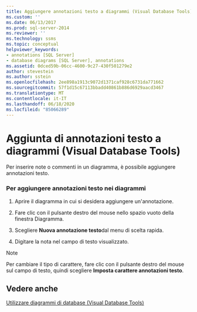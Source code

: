 ```yaml
---
title: Aggiungere annotazioni testo a diagrammi (Visual Database Tools) | Microsoft Docs
ms.custom: ''
ms.date: 06/13/2017
ms.prod: sql-server-2014
ms.reviewer: ''
ms.technology: ssms
ms.topic: conceptual
helpviewer_keywords:
- annotations [SQL Server]
- database diagrams [SQL Server], annotations
ms.assetid: 0dced59b-06cc-4600-9c27-430f501279e2
author: stevestein
ms.author: sstein
ms.openlocfilehash: 2ee898a1913c9072d1371caf928c6731da771662
ms.sourcegitcommit: 57f1d15c67113bbadd40861b886d6929aacd3467
ms.translationtype: MT
ms.contentlocale: it-IT
ms.lasthandoff: 06/18/2020
ms.locfileid: "85066289"
---
```

# <a name="add-text-annotations-to-diagrams-visual-database-tools"></a>Aggiunta di annotazioni testo a diagrammi (Visual Database Tools)
  Per inserire note o commenti in un diagramma, è possibile aggiungere annotazioni testo.  
  
### <a name="to-add-text-annotations-to-diagrams"></a>Per aggiungere annotazioni testo nei diagrammi  
  
1.  Aprire il diagramma in cui si desidera aggiungere un'annotazione.  
  
2.  Fare clic con il pulsante destro del mouse nello spazio vuoto della finestra Diagramma.  
  
3.  Scegliere **Nuova annotazione testo**dal menu di scelta rapida.  
  
4.  Digitare la nota nel campo di testo visualizzato.  
  
> [!NOTE]  
>  Per cambiare il tipo di carattere, fare clic con il pulsante destro del mouse sul campo di testo, quindi scegliere **Imposta carattere annotazioni testo**.  
  
## <a name="see-also"></a>Vedere anche  
 [Utilizzare diagrammi di database &#40;Visual Database Tools&#41;](visual-database-tools.md)  
  
  
